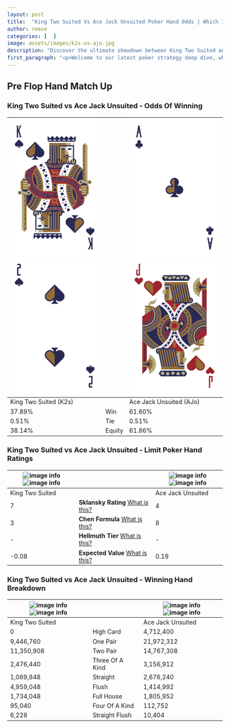 ```yaml
---
layout: post
title:  "King Two Suited Vs Ace Jack Unsuited Poker Hand Odds | Which Is The Better Hand In Poker? A Complete Guide"
author: reece
categories: [  ]
image: assets/images/k2s-vs-ajo.jpg
description: "Discover the ultimate showdown between King Two Suited and Ace Jack Unsuited in poker! Uncover the odds, strategies, and scenarios where one hand triumphs over the other. Get ready to up your poker game with this thrilling analysis."
first_paragraph: "<p>Welcome to our latest poker strategy deep dive, where we're pitting two distinct hands against each other in a high-stakes showdown: King Two Suited vs Ace Jack Unsuited.</p><p>In the dynamic world of poker, every decision counts, and knowing which hand holds the upper hand is key to your success at the table.</p><p>In this article, we'll dissect these two hands, explore the scenarios where one dominates the other, and equip you with the knowledge to make strategic choices that can tip the odds in your favor.</p><p>Get ready to unravel the intriguing dynamics of these poker hands and elevate your game to new heights.</p>"
---
```




[comment]: # (sp0)

## Pre Flop Hand Match Up

<div class="table hand-ratings" markdown="1"> 



### King Two Suited vs Ace Jack Unsuited - Odds Of Winning


    
| ![image info](assets/images/hand1/k.png) ![image info](assets/images/hand1/2.png) |  | ![image info](assets/images/hand2/a.png) ![image info](assets/images/hand2/jo.png) |
| -------- | -------- | -------- |
| King Two Suited (K2s) |  | Ace Jack Unsuited (AJo) |
| 37.89% | Win | 61.60% |
| 0.51% | Tie | 0.51% |
| 38.14% | Equity | 61.86% |




[comment]: # (sp1)



### King Two Suited vs Ace Jack Unsuited - Limit Poker Hand Ratings


    
| ![image info](https://www.riverpairs.com/assets/images/hand1/k.png) ![image info](https://www.riverpairs.com/assets/images/hand1/2.png) |  | ![image info](https://www.riverpairs.com/assets/images/hand2/a.png) ![image info](https://www.riverpairs.com/assets/images/hand2/jo.png) |
| -------- | -------- | -------- |
| King Two Suited |  | Ace Jack Unsuited |
| 7 | **Sklansky Rating** [What is this?](/sklansky-rating-explained) | 4 |
| 3 | **Chen Formula** [What is this?](/chen-formula-explained) | 8 |
| - | **Hellmuth Tier** [What is this?](/Hellmuth-tier-explained) | - |
| -0.08 | **Expected Value** [What is this?](/expected-value-explained) | 0.19 |




[comment]: # (sp2)



### King Two Suited vs Ace Jack Unsuited - Winning Hand Breakdown


    
| ![image info](https://www.riverpairs.com/assets/images/hand1/k.png) ![image info](https://www.riverpairs.com/assets/images/hand1/2.png) |  | ![image info](https://www.riverpairs.com/assets/images/hand2/a.png) ![image info](https://www.riverpairs.com/assets/images/hand2/jo.png) |
| -------- | -------- | -------- |
| King Two Suited |  | Ace Jack Unsuited |
| 0 | High Card | 4,712,400 |
| 9,446,760 | One Pair | 21,972,312 |
| 11,350,908 | Two Pair | 14,767,308 |
| 2,476,440 | Three Of A Kind | 3,156,912 |
| 1,069,848 | Straight | 2,676,240 |
| 4,959,048 | Flush | 1,414,992 |
| 1,734,048 | Full House | 1,805,952 |
| 95,040 | Four Of A Kind | 112,752 |
| 6,228 | Straight Flush | 10,404 |




[comment]: # (sp3)



</div>

[comment]: # (sp4)



[comment]: # (sp5)

